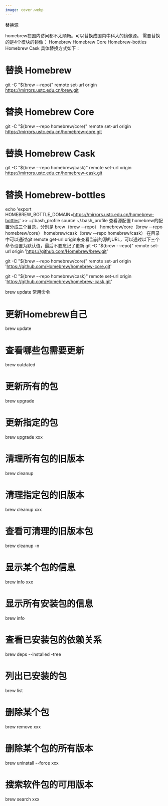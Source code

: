 ```yaml
---
image: cover.webp
---
```


替换源

homebrew在国内访问都不太顺畅。可以替换成国内中科大的镜像源。
需要替换的是4个模块的镜像： 
Homebrew
Homebrew Core
Homebrew-bottles
Homebrew Cask
具体替换方式如下：
# 替换 Homebrew
git -C "$(brew --repo)" remote set-url origin https://mirrors.ustc.edu.cn/brew.git

# 替换 Homebrew Core
git -C "$(brew --repo homebrew/core)" remote set-url origin https://mirrors.ustc.edu.cn/homebrew-core.git

# 替换 Homebrew Cask
git -C "$(brew --repo homebrew/cask)" remote set-url origin https://mirrors.ustc.edu.cn/homebrew-cask.git

# 替换 Homebrew-bottles
echo 'export HOMEBREW_BOTTLE_DOMAIN=https://mirrors.ustc.edu.cn/homebrew-bottles' >> ~/.bash_profile
source ~/.bash_profile
查看源配置
homebrew的配置分成三个目录，分别是
brew（brew --repo）
homebrew/core（brew --repo homebrew/core）
homebrew/cask（brew --repo homebrew/cask）
在目录中可以通过git remote get-url origin来查看当前的源的URL，可以通过以下三个命令设置为默认值，最后不要忘记了更新
git -C "$(brew --repo)" remote set-url origin 'https://github.com/Homebrew/brew.git'

git -C "$(brew --repo homebrew/core)" remote set-url origin 'https://github.com/Homebrew/homebrew-core.git'

git -C "$(brew --repo homebrew/cask)" remote set-url origin 'https://github.com/Homebrew/homebrew-cask.git'

brew update
常用命令
# 更新Homebrew自己
brew update

# 查看哪些包需要更新
brew outdated

# 更新所有的包
brew upgrade

# 更新指定的包
brew upgrade xxx

# 清理所有包的旧版本
brew cleanup

# 清理指定包的旧版本
brew cleanup xxx

# 查看可清理的旧版本包
brew cleanup -n

# 显示某个包的信息
brew info xxx

# 显示所有安装包的信息
brew info

# 查看已安装包的依赖关系
brew deps --installed -tree

# 列出已安装的包
brew list

# 删除某个包
brew remove xxx

# 删除某个包的所有版本
brew uninstall --force xxx

# 搜索软件包的可用版本
brew search xxx
